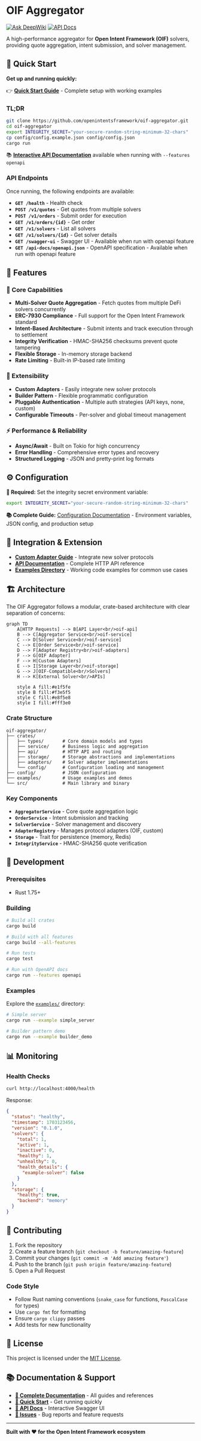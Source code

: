 # OIF Aggregator

[![Ask DeepWiki](https://deepwiki.com/badge.svg)](https://deepwiki.com/openintentsframework/oif-aggregator)
[![API Docs](https://img.shields.io/badge/API-Documentation-blue?style=flat&logo=swagger)](https://openintentsframework.github.io/oif-aggregator/)

A high-performance aggregator for **Open Intent Framework (OIF)** solvers, providing quote aggregation, intent submission, and solver management.

## 🚀 Quick Start

**Get up and running quickly:**

👉 **[Quick Start Guide](docs/quick-start.md)** - Complete setup with working examples

### TL;DR
```bash
git clone https://github.com/openintentsframework/oif-aggregator.git
cd oif-aggregator
export INTEGRITY_SECRET="your-secure-random-string-minimum-32-chars"
cp config/config.example.json config/config.json
cargo run
```

📚 **[Interactive API Documentation](https://openintentsframework.github.io/oif-aggregator/)** available when running with `--features openapi`

### API Endpoints

Once running, the following endpoints are available:

- **`GET /health`** - Health check
- **`POST /v1/quotes`** - Get quotes from multiple solvers
- **`POST /v1/orders`** - Submit order for execution
- **`GET /v1/orders/{id}`** - Get order
- **`GET /v1/solvers`** - List all solvers
- **`GET /v1/solvers/{id}`** - Get solver details
- **`GET /swagger-ui`** - Swagger UI - Available when run with openapi feature
- **`GET /api-docs/openapi.json`** - OpenAPI specification - Available when run with openapi feature


## 📖 Features

### 🎯 Core Capabilities
- **Multi-Solver Quote Aggregation** - Fetch quotes from multiple DeFi solvers concurrently
- **ERC-7930 Compliance** - Full support for the Open Intent Framework standard
- **Intent-Based Architecture** - Submit intents and track execution through to settlement
- **Integrity Verification** - HMAC-SHA256 checksums prevent quote tampering
- **Flexible Storage** - In-memory storage backend
- **Rate Limiting** - Built-in IP-based rate limiting

### 🔧 Extensibility
- **Custom Adapters** - Easily integrate new solver protocols
- **Builder Pattern** - Flexible programmatic configuration
- **Pluggable Authentication** - Multiple auth strategies (API keys, none, custom)
- **Configurable Timeouts** - Per-solver and global timeout management

### ⚡ Performance & Reliability  
- **Async/Await** - Built on Tokio for high concurrency
- **Error Handling** - Comprehensive error types and recovery
- **Structured Logging** - JSON and pretty-print log formats

## ⚙️ Configuration

**🔐 Required:** Set the integrity secret environment variable:
```bash
export INTEGRITY_SECRET="your-secure-random-string-minimum-32-chars"
```

**📚 Complete Guide:** [Configuration Documentation](docs/configuration.md) - Environment variables, JSON config, and production setup

## 🔌 Integration & Extension

- **[Custom Adapter Guide](docs/custom-adapters.md)** - Integrate new solver protocols
- **[API Documentation](https://openintentsframework.github.io/oif-aggregator/)** - Complete HTTP API reference
- **[Examples Directory](examples/)** - Working code examples for common use cases

## 🏗️ Architecture

The OIF Aggregator follows a modular, crate-based architecture with clear separation of concerns:

```mermaid
graph TD
    A[HTTP Requests] --> B[API Layer<br/>oif-api]
    B --> C[Aggregator Service<br/>oif-service]
    C --> D[Solver Service<br/>oif-service]
    C --> E[Order Service<br/>oif-service]
    D --> F[Adapter Registry<br/>oif-adapters]
    F --> G[OIF Adapter]
    F --> H[Custom Adapters]
    E --> I[Storage Layer<br/>oif-storage]
    G --> J[OIF-Compatible<br/>Solvers]
    H --> K[External Solver<br/>APIs]
    
    style A fill:#e1f5fe
    style B fill:#f3e5f5
    style C fill:#e8f5e8
    style I fill:#fff3e0
```

### Crate Structure
```
oif-aggregator/
├── crates/
│   ├── types/       # Core domain models and types
│   ├── service/     # Business logic and aggregation
│   ├── api/         # HTTP API and routing  
│   ├── storage/     # Storage abstractions and implementations
│   ├── adapters/    # Solver adapter implementations
│   └── config/      # Configuration loading and management
├── config/          # JSON configuration
├── examples/        # Usage examples and demos
└── src/             # Main library and binary
```

### Key Components

- **`AggregatorService`** - Core quote aggregation logic
- **`OrderService`** - Intent submission and tracking
- **`SolverService`** - Solver management and discovery
- **`AdapterRegistry`** - Manages protocol adapters (OIF, custom)
- **`Storage`** - Trait for persistence (memory, Redis)
- **`IntegrityService`** - HMAC-SHA256 quote verification

## 🧪 Development

### Prerequisites

- Rust 1.75+ 

### Building

```bash
# Build all crates
cargo build

# Build with all features
cargo build --all-features

# Run tests
cargo test

# Run with OpenAPI docs
cargo run --features openapi
```

### Examples

Explore the [`examples/`](examples/) directory:

```bash
# Simple server
cargo run --example simple_server

# Builder pattern demo  
cargo run --example builder_demo

```


## 📊 Monitoring

### Health Checks

```bash
curl http://localhost:4000/health
```

Response:
```json
{
  "status": "healthy",
  "timestamp": 1703123456,
  "version": "0.1.0",
  "solvers": {
    "total": 1,
    "active": 1,
    "inactive": 0,
    "healthy": 1,
    "unhealthy": 0,
    "health_details": {
      "example-solver": false
    }
  },
  "storage": {
    "healthy": true,
    "backend": "memory"
  }
}
```

## 🤝 Contributing

1. Fork the repository
2. Create a feature branch (`git checkout -b feature/amazing-feature`)
3. Commit your changes (`git commit -m 'Add amazing feature'`)
4. Push to the branch (`git push origin feature/amazing-feature`)
5. Open a Pull Request

### Code Style

- Follow Rust naming conventions (`snake_case` for functions, `PascalCase` for types)
- Use `cargo fmt` for formatting
- Ensure `cargo clippy` passes
- Add tests for new functionality

## 📄 License

This project is licensed under the [MIT License](LICENSE).

## 📚 Documentation & Support

- **[📖 Complete Documentation](docs/)** - All guides and references
- **[🚀 Quick Start](docs/quick-start.md)** - Get running quickly  
- **[🔧 API Docs](https://openintentsframework.github.io/oif-aggregator/)** - Interactive Swagger UI
- **[🐛 Issues](https://github.com/openintentsframework/oif-aggregator/issues)** - Bug reports and feature requests

---

**Built with ❤️ for the Open Intent Framework ecosystem**